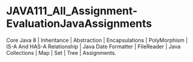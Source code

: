 # JAVA111_All_Assignment-EvaluationJavaAssignments
Core Java 8 | Inheritance | Abstraction | Encapsulations | PolyMorphism | IS-A And HAS-A Relationship | Java Date Formatter | FileReader | Java Collections | Map | Set | Tree | Assignments.
